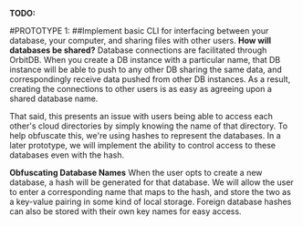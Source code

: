 **TODO:**

#PROTOTYPE 1:
##Implement basic CLI for interfacing between your database, your computer, and sharing files with other users.
**How will databases be shared?**
Database connections are facilitated through OrbitDB. When you create a DB instance with a particular name, that DB instance will be able to push to any other DB sharing the same data, and correspondingly receive data pushed from other DB instances. As a result, creating the connections to other users is as easy as agreeing upon a shared database name. 

That said, this presents an issue with users being able to access each other's cloud directories by simply knowing the name of that directory. To help obfuscate this, we're using hashes to represent the databases. In a later prototype, we will implement the ability to control access to these databases even with the hash.

**Obfuscating Database Names**
When the user opts to create a new database, a hash will be generated for that database. We will allow the user to enter a corresponding name that maps to the hash, and store the two as a key-value pairing in some kind of local storage. Foreign database hashes can also be stored with their own key names for easy access. 

